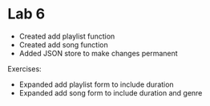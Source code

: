 Lab 6
=================

- Created add playlist function
- Created add song function
- Added JSON store to make changes permanent

Exercises:
- Expanded add playlist form to include duration
- Expanded add song form to include duration and genre